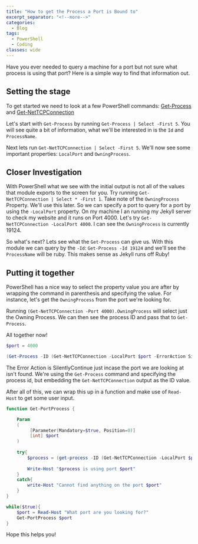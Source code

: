 ```yaml
---
title: "How to get the Process a Port is Bound to"
excerpt_separator: "<!--more-->"
categories:
  - Blog
tags:
  - PowerShell
  - Coding
classes: wide
---
```


Have you ever needed to query a machine for a port but not sure what process is using that port? Here is a simple way to find that information out.

<!--more-->

## Setting the stage

To get started we need to look at a few PowerShell commands: [Get-Process](https://docs.microsoft.com/en-us/powershell/module/microsoft.powershell.management/get-process) and [Get-NetTCPConnection](https://docs.microsoft.com/en-us/powershell/module/nettcpip/get-nettcpconnection)

Let's start with `Get-Process` by running `Get-Process | Select -First 5`. You will see quite a bit of information, what we'll be interested in is the `Id` and `ProcessName`.

Next lets run `Get-NetTCPConnection | Select -First 5`. We'll now see some important properties: `LocalPort` and `OwningProcess`.

## Closer Investigation

With PowerShell what we see with the initial output is not all of the values that module exports to the screen for you. Try running `Get-NetTCPConnection | Select * -First 1`. Take note of the `OwningProcess` Property. We'll use this later. So we can specify a port to query for a port by using the `-LocalPort` property. On my machine I an running my Jekyll server to check my website and it runs on Port 4000. Let's try `Get-NetTCPConnection -LocalPort 4000`. I can see the `OwningProcess` is currently 19124.

So what's next? Lets see what the `Get-Process` can give us. With this module we can query by the `-Id`: `Get-Process -Id 19124` and we'll see the `ProcessName` will be ruby. This makes sense as Jekyll runs off Ruby! 

## Putting it together

PowerShell has a nice way to select the property value you are after by wrapping the command in parenthesis and specifying the value. For instance, let's get the `OwningProcess` from the port we're looking for.

Running `(Get-NetTCPConnection -Port 4000).OwningProcess` will select just the Owning Process. We can then see the process ID and pass that to `Get-Process`.

All together now!

```powershell
$port = 4000

(Get-Process -ID (Get-NetTCPConnection -LocalPort $port -ErrorAction SilentlyContinue).OwningProcess).ProcessName
```

The Error Action is SilentlyContinue just incase the port we are looking at isn't found. We're using the `Get-Process` command and specifying the process id, but embedding the `Get-NetTCPConnection` output as the ID value.

After all of this, we can wrap this up in a function and make use of `Read-Host` to get some user input.

```powershell
function Get-PortProcess {

    Param
    (
         [Parameter(Mandatory=$true, Position=0)]
         [int] $port
    )
        
    try{
        $process = (get-process -ID (Get-NetTCPConnection -LocalPort $port -ErrorAction SilentlyContinue).OwningProcess).ProcessName 
        
        Write-Host "$process is using port $port"
    }
    catch{
        write-Host "Cannot find anything on the port $port"
    }
}

while($true){
    $port = Read-Host "What port are you looking for?"
    Get-PortProcess $port
}
```

Hope this helps you!
